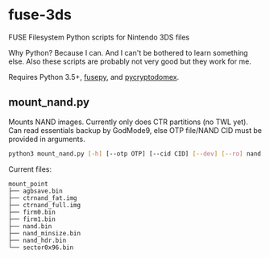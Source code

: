 # fuse-3ds
FUSE Filesystem Python scripts for Nintendo 3DS files

Why Python? Because I can. And I can't be bothered to learn something else. Also these scripts are probably not very good but they work for me.

Requires Python 3.5+, [fusepy](https://github.com/terencehonles/fusepy), and [pycryptodomex](https://github.com/Legrandin/pycryptodome).

## mount_nand.py
Mounts NAND images. Currently only does CTR partitions (no TWL yet). Can read essentials backup by GodMode9, else OTP file/NAND CID must be provided in arguments.

```bash
python3 mount_nand.py [-h] [--otp OTP] [--cid CID] [--dev] [--ro] nand mount_point
```

Current files:
```
mount_point
├── agbsave.bin
├── ctrnand_fat.img
├── ctrnand_full.img
├── firm0.bin
├── firm1.bin
├── nand.bin
├── nand_minsize.bin
├── nand_hdr.bin
└── sector0x96.bin
```
